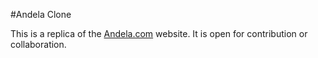 #Andela Clone 

This is a replica of the [Andela.com](https://andela.com) website. 
It is open for contribution or collaboration.
